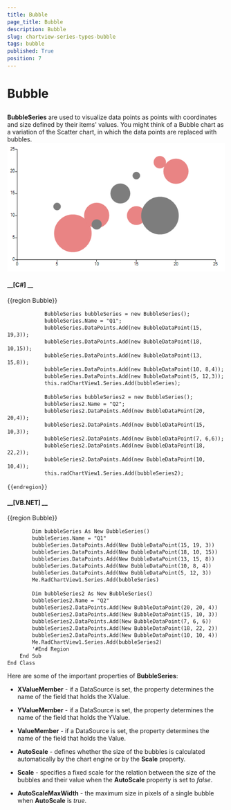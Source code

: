```yaml
---
title: Bubble
page_title: Bubble
description: Bubble
slug: chartview-series-types-bubble
tags: bubble
published: True
position: 7
---
```


# Bubble



## 

__BubbleSeries__ are used to visualize data points as points with coordinates and size defined by their items' values.
        You might think of a Bubble chart as a variation of the Scatter chart, in which the data points are replaced with bubbles. ![chartview-series-types-bubble 001](images/chartview-series-types-bubble001.png)

#### __[C#] __

{{region Bubble}}
	            
	            BubbleSeries bubbleSeries = new BubbleSeries();
	            bubbleSeries.Name = "Q1";
	            bubbleSeries.DataPoints.Add(new BubbleDataPoint(15, 19,3));
	            bubbleSeries.DataPoints.Add(new BubbleDataPoint(18, 10,15));
	            bubbleSeries.DataPoints.Add(new BubbleDataPoint(13, 15,8));
	            bubbleSeries.DataPoints.Add(new BubbleDataPoint(10, 8,4));
	            bubbleSeries.DataPoints.Add(new BubbleDataPoint(5, 12,3)); 
	            this.radChartView1.Series.Add(bubbleSeries);
	            
	            BubbleSeries bubbleSeries2 = new BubbleSeries();
	            bubbleSeries2.Name = "Q2";
	            bubbleSeries2.DataPoints.Add(new BubbleDataPoint(20, 20,4));
	            bubbleSeries2.DataPoints.Add(new BubbleDataPoint(15, 10,3));
	            bubbleSeries2.DataPoints.Add(new BubbleDataPoint(7, 6,6));
	            bubbleSeries2.DataPoints.Add(new BubbleDataPoint(18, 22,2));
	            bubbleSeries2.DataPoints.Add(new BubbleDataPoint(10, 10,4));
	            this.radChartView1.Series.Add(bubbleSeries2);
	            
	{{endregion}}



#### __[VB.NET] __

{{region Bubble}}
	
	        Dim bubbleSeries As New BubbleSeries()
	        bubbleSeries.Name = "Q1"
	        bubbleSeries.DataPoints.Add(New BubbleDataPoint(15, 19, 3))
	        bubbleSeries.DataPoints.Add(New BubbleDataPoint(18, 10, 15))
	        bubbleSeries.DataPoints.Add(New BubbleDataPoint(13, 15, 8))
	        bubbleSeries.DataPoints.Add(New BubbleDataPoint(10, 8, 4))
	        bubbleSeries.DataPoints.Add(New BubbleDataPoint(5, 12, 3))
	        Me.RadChartView1.Series.Add(bubbleSeries)
	
	        Dim bubbleSeries2 As New BubbleSeries()
	        bubbleSeries2.Name = "Q2"
	        bubbleSeries2.DataPoints.Add(New BubbleDataPoint(20, 20, 4))
	        bubbleSeries2.DataPoints.Add(New BubbleDataPoint(15, 10, 3))
	        bubbleSeries2.DataPoints.Add(New BubbleDataPoint(7, 6, 6))
	        bubbleSeries2.DataPoints.Add(New BubbleDataPoint(18, 22, 2))
	        bubbleSeries2.DataPoints.Add(New BubbleDataPoint(10, 10, 4))
	        Me.RadChartView1.Series.Add(bubbleSeries2)
	        '#End Region
	    End Sub
	End Class



Here are some of the important properties of __BubbleSeries__:

* __XValueMember__ - if a DataSource is set, the property determines the name of the field that holds the XValue.
            

* __YValueMember__ - if a DataSource is set, the property determines the name of the field that holds the YValue.
            

* __ValueMember__ - if a DataSource is set, the property determines the name of the field that holds the Value.
            

* __AutoScale__ - defines whether the size of the bubbles is calculated automatically by the chart engine or by the __Scale__ property.
            

* __Scale__ - specifies a fixed scale for the relation between the size of the bubbles and their value when the __AutoScale__ property is set to *false*.
            

* __AutoScaleMaxWidth__ - the maximum size in pixels of a single bubble when __AutoScale__ is *true*.
            
